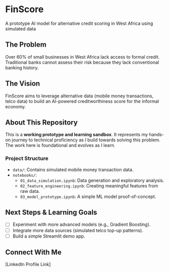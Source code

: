 # FinScore
A prototype AI model for alternative credit scoring in West Africa using simulated data

## The Problem
Over 60% of small businesses in West Africa lack access to formal credit. Traditional banks cannot assess their risk because they lack conventional banking history.

## The Vision
FinScore aims to leverage alternative data (mobile money transactions, telco data) to build an AI-powered creditworthiness score for the informal economy.

## About This Repository
This is a **working prototype and learning sandbox**. It represents my hands-on journey to technical proficiency as I build towards solving this problem. The work here is foundational and evolves as I learn.

### Project Structure
- `data/`: Contains simulated mobile money transaction data.
- `notebooks/`:
  - `01_data_simulation.ipynb`: Data generation and exploratory analysis.
  - `02_feature_engineering.ipynb`: Creating meaningful features from raw data.
  - `03_model_prototype.ipynb`: A simple ML model proof-of-concept.

## Next Steps & Learning Goals
- [ ] Experiment with more advanced models (e.g., Gradient Boosting).
- [ ] Integrate more data sources (simulated telco top-up patterns).
- [ ] Build a simple Streamlit demo app.

## Connect With Me
[LinkedIn Profile Link]
